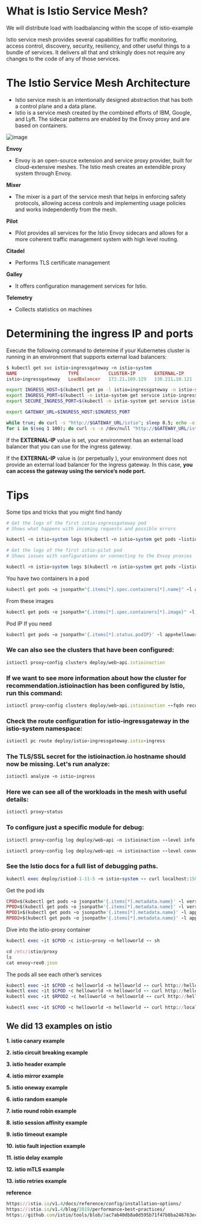 # What is Istio Service Mesh?

We will distribute load with loadbalancing within the scope of istio-example

Istio service mesh provides several capabilities for traffic monitoring, access control, discovery, security, resiliency, and other useful things to a bundle of services. It delivers all that and strikingly does not require any changes to the code of any of those services.

# The Istio Service Mesh Architecture

-   Istio service mesh is an intentionally designed abstraction that has both a control plane and a data plane.
-   Istio is a service mesh created by the combined efforts of IBM, Google, and Lyft. The sidecar patterns are enabled by the Envoy proxy and are based on containers.

![image](https://user-images.githubusercontent.com/3519706/116872101-fe92e180-ac1d-11eb-80fc-305583cf7a01.png)

**Envoy**

-   Envoy is an open-source extension and service proxy provider, built for cloud-extensive meshes. The Istio mesh creates an extendible proxy system through Envoy.

**Mixer**

-   The mixer is a part of the service mesh that helps in enforcing safety protocols, allowing access controls and implementing usage policies and works independently from the mesh.

**Pilot**

-   Pilot provides all services for the Istio Envoy sidecars and allows for a more coherent traffic management system with high level routing.

**Citadel**

-  Performs TLS certificate management

**Galley**

-  It offers configuration management services for Istio.

**Telemetry**

-  Collects statistics on machines

# Determining the ingress IP and ports

Execute the following command to determine if your Kubernetes cluster is running in an environment that supports external load balancers:
```ruby
$ kubectl get svc istio-ingressgateway -n istio-system
NAME                   TYPE           CLUSTER-IP       EXTERNAL-IP     PORT(S)                                      AGE
istio-ingressgateway   LoadBalancer   172.21.109.129   130.211.10.121  80:31380/TCP,443:31390/TCP,31400:31400/TCP   17h
```
```bash
export INGRESS_HOST=$(kubectl get po -l istio=ingressgateway -n istio-system -o jsonpath='{.items[0].status.hostIP}')
export INGRESS_PORT=$(kubectl -n istio-system get service istio-ingressgateway -o jsonpath='{.spec.ports[?(@.name=="http2")].nodePort}')
export SECURE_INGRESS_PORT=$(kubectl -n istio-system get service istio-ingressgateway -o jsonpath='{.spec.ports[?(@.name=="https")].port}')

export GATEWAY_URL=$INGRESS_HOST:$INGRESS_PORT

while true; do curl -s "http://$GATEWAY_URL/istio"; sleep 0.5; echo -e '\n'; done
for i in $(seq 1 100); do curl -s -o /dev/null "http://$GATEWAY_URL/istio"; done
```
If the **EXTERNAL-IP** value is set, your environment has an external load balancer that you can use for the ingress gateway.

If the **EXTERNAL-IP** value is <none> (or perpetually <pending>), your environment does not provide an external load balancer for the ingress gateway. In this case, **you can access the gateway using the service’s node port.**

# Tips

Some tips and tricks that you might find handy

```ruby
# Get the logs of the first istio-ingressgateway pod
# Shows what happens with incoming requests and possible errors

kubectl -n istio-system logs $(kubectl -n istio-system get pods -listio=ingressgateway -o=jsonpath="{.items[0].metadata.name}") --tail=300

# Get the logs of the first istio-pilot pod
# Shows issues with configurations or connecting to the Envoy proxies

kubectl -n istio-system logs $(kubectl -n istio-system get pods -listio=pilot -o=jsonpath="{.items[0].metadata.name}") discovery --tail=300
```

You have two containers in a pod

```ruby
kubectl get pods -o jsonpath="{.items[*].spec.containers[*].name}" -l app=helloworld -n helloworld
```

From these images

```ruby
kubectl get pods -o jsonpath="{.items[*].spec.containers[*].image}" -l app=helloworld -n helloworld
```

Pod IP If you need

```ruby
kubectl get pods -o jsonpath='{.items[*].status.podIP}' -l app=helloworld -n helloworld
```

### We can also see the clusters that have been configured:
```ruby
istioctl proxy-config clusters deploy/web-api.istioinaction
```
### If we want to see more information about how the cluster for recommendation.istioinaction has been configured by Istio, run this command:
```ruby
istioctl proxy-config clusters deploy/web-api.istioinaction --fqdn recommendation.istioinaction.svc.cluster.local -o json
```
### Check the route configuration for istio-ingressgateway in the istio-system namespace:
```ruby
istioctl pc route deploy/istio-ingressgateway.istio-ingress
```
### The TLS/SSL secret for the istioinaction.io hostname should now be missing. Let's run analyze:
```ruby
istioctl analyze -n istio-ingress
```
### Here we can see all of the workloads in the mesh with useful details:
```ruby
istioctl proxy-status
```
### To configure just a specific module for debug:
```ruby
istioctl proxy-config log deploy/web-api -n istioinaction --level info

istioctl proxy-config log deploy/web-api -n istioinaction --level connection:debug,conn_handler:debug,filter:debug,router:debug,http:debug,upstream:debug
```
### See the Istio docs for a full list of debugging paths.
```ruby
kubectl exec deploy/istiod-1-11-5 -n istio-system -- curl localhost:15014/debug/registryz
```

Get the pod ids

```ruby
CPOD=$(kubectl get pods -o jsonpath='{.items[*].metadata.name}' -l version=safe -n helloworld)
PPOD=$(kubectl get pods -o jsonpath='{.items[*].metadata.name}' -l version=risky -n helloworld)
RPOD1=$(kubectl get pods -o jsonpath='{.items[*].metadata.name}' -l app=helloworld,version=safe -n helloworld)
RPOD2=$(kubectl get pods -o jsonpath='{.items[*].metadata.name}' -l app=helloworld,version=risky -n helloworld)
```

Dive into the istio-proxy container

```ruby
kubectl exec -it $CPOD -c istio-proxy -n helloworld -- sh

cd /etc/istio/proxy
ls
cat envoy-rev0.json
```


The pods all see each other’s services

```ruby
kubectl exec -it $CPOD -c helloworld -n helloworld -- curl http://helloworld/istio
kubectl exec -it $CPOD -c helloworld -n helloworld -- curl http://helloworld/istio
kubectl exec -it $RPOD2 -c helloworld -n helloworld -- curl http://helloworld/istio
```

```ruby
kubectl exec -it $CPOD -c helloworld -n helloworld -- curl http://localhost:15000/config_dump > envoyfile.json
```

## We did 13 examples on istio

 **1. istio canary example** 
 
 **2. istio circuit breaking example**
 
 **3. istio header example**
 
 **4. istio mirror example**
 
 **5. istio oneway example**
 
 **6. istio random example**
 
 **7. istio round robin example**
 
 **8. istio session affinity example**
 
 **9. istio timeout example**
 
 **10. istio fault injection example**
 
 **11. istio delay example**
  
 **12. istio mTLS example**
 
 **13. istio retries example**

 **reference**
```ruby
https://istio.io/v1.4/docs/reference/config/installation-options/
https://istio.io/v1.4/blog/2019/performance-best-practices/
https://github.com/istio/tools/blob/3ac7ab40db8a0d595b71f47b8ba246763ecd6213/perf/istio-install/values.yaml
```
